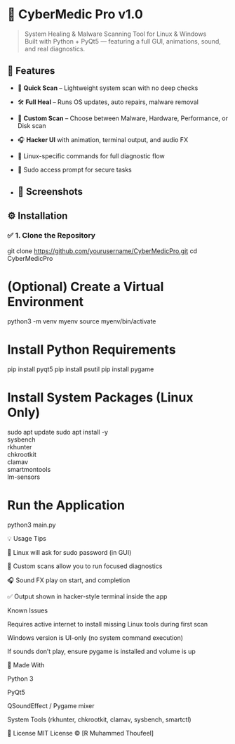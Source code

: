 # 🧠 CyberMedic Pro v1.0

> System Healing & Malware Scanning Tool for Linux & Windows  
> Built with Python + PyQt5 — featuring a full GUI, animations, sound, and real diagnostics.

## 🧪 Features

- 🧹 **Quick Scan** – Lightweight system scan with no deep checks
- 🛠️ **Full Heal** – Runs OS updates, auto repairs, malware removal
- 🎯 **Custom Scan** – Choose between Malware, Hardware, Performance, or Disk scan
- 🎧 **Hacker UI** with animation, terminal output, and audio FX
- 🐧 Linux-specific commands for full diagnostic flow
- 🔐 Sudo access prompt for secure tasks

- ## 📸 Screenshots




## ⚙️ Installation

### ✅ 1. Clone the Repository

git clone https://github.com/yourusername/CyberMedicPro.git
cd CyberMedicPro

# (Optional) Create a Virtual Environment

python3 -m venv myenv
source myenv/bin/activate

# Install Python Requirements

pip install pyqt5
pip install psutil
pip install pygame

# Install System Packages (Linux Only)

sudo apt update
sudo apt install -y \
  sysbench \
  rkhunter \
  chkrootkit \
  clamav \
  smartmontools \
  lm-sensors

# Run the Application

python3 main.py


💡 Usage Tips

🔐 Linux will ask for sudo password (in GUI)

💾 Custom scans allow you to run focused diagnostics

🎧 Sound FX play on start, and completion

✅ Output shown in hacker-style terminal inside the app

Known Issues

Requires active internet to install missing Linux tools during first scan

Windows version is UI-only (no system command execution)

If sounds don’t play, ensure pygame is installed and volume is up

🧠 Made With

Python 3

PyQt5

QSoundEffect / Pygame mixer

System Tools (rkhunter, chkrootkit, clamav, sysbench, smartctl)

📜 License
MIT License © [R Muhammed Thoufeel]





